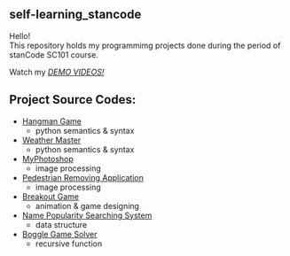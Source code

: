 ## self-learning_stancode
Hello!\
This repository holds my programmimg projects done during the period of stanCode SC101 course.

Watch my *[DEMO VIDEOS!](https://drive.google.com/drive/folders/1Gi3bn9qPW_gR0ISyGzVPLd5Bztdvd7rF?fbclid=IwAR36BW3v_bHn-Idsh-0_ROSWLwrXOzoervZId25OOzH2LX4b6FCGDfULdDg)*

## Project Source Codes:
* [Hangman Game](https://drive.google.com/file/d/1AtkL8MnjFDd_Kg6vYiNn3Lh41Ml2rjRy/view)
  * python semantics & syntax
* [Weather Master](https://drive.google.com/file/d/1llWBLXw5mLtMyvLlTxx518Q0OD4wEZ7b/view)
  * python semantics & syntax
* [MyPhotoshop](https://drive.google.com/file/d/15njGxR2sIMNQ4ClMTGww27taTkEDm9o7/view)
  * image processing
* [Pedestrian Removing Application](https://drive.google.com/file/d/1BMOBX9Eb5QkP5gfB4GcUWVEbEOaWmAhI/view)
  * image processing
* [Breakout Game](https://drive.google.com/file/d/1Ej5yWa62DE9ItMnI4mwxOW8IjC1IFnni/view)
  * animation & game designing
* [Name Popularity Searching System](https://drive.google.com/file/d/1P8nYnClraNfHXDeXxAwf59B3fniKoKIg/view)
  * data structure
* [Boggle Game Solver](https://drive.google.com/file/d/1y3Mi3RNpH-a5lXaZVvDFWRkMl6iIQafA/view)
  * recursive function
